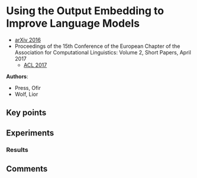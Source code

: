 # Using the Output Embedding to Improve Language Models
* [arXiv 2016](https://arxiv.org/abs/1608.05859)
* Proceedings of the 15th Conference of the European Chapter of the Association for Computational Linguistics: Volume 2, Short Papers, April 2017
  * [ACL 2017](http://aclweb.org/anthology/E17-2025)

**Authors**:
* Press, Ofir
* Wolf, Lior

## Key points ##


## Experiments ##

### Results ###

## Comments ##
